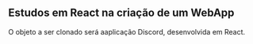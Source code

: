 
## Estudos em React na criação de um WebApp
O objeto a ser clonado será aaplicação Discord, desenvolvida em React.

